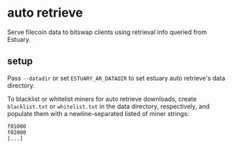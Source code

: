 # auto retrieve

Serve filecoin data to bitswap clients using retrieval info queried from
Estuary.

## setup

Pass `--datadir` or set `ESTUARY_AR_DATADIR` to set estuary auto retrieve's data
directory.

To blacklist or whitelist miners for auto retrieve downloads, create
`blacklist.txt` or `whitelist.txt` in the data directory, respectively, and
populate them with a newline-separated listed of miner strings:

    f01000
    f02000
    [...]